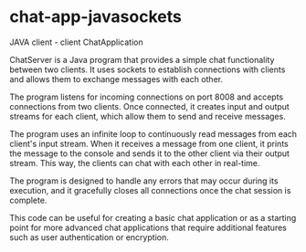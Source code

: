 # chat-app-javasockets
JAVA client - client  ChatApplication 

ChatServer is a Java program that provides a simple chat functionality between two clients. It uses sockets to establish connections with clients and allows them to exchange messages with each other.

The program listens for incoming connections on port 8008 and accepts connections from two clients. Once connected, it creates input and output streams for each client, which allow them to send and receive messages.

The program uses an infinite loop to continuously read messages from each client's input stream. When it receives a message from one client, it prints the message to the console and sends it to the other client via their output stream. This way, the clients can chat with each other in real-time.

The program is designed to handle any errors that may occur during its execution, and it gracefully closes all connections once the chat session is complete.

This code can be useful for creating a basic chat application or as a starting point for more advanced chat applications that require additional features such as user authentication or encryption.






